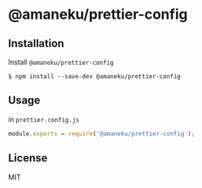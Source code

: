 # @amaneku/prettier-config

## Installation

Install `@amaneku/prettier-config`

```
$ npm install --save-dev @amaneku/prettier-config
```

## Usage

in `prettier.config.js`

```js
module.exports = require('@amaneku/prettier-config');
```

## License

MIT
